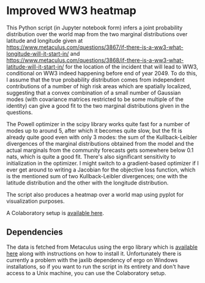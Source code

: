 # Improved WW3 heatmap

This Python script (in Jupyter notebook form) infers a joint probability distribution over the world map from the two marginal distributions over latitude and longitude given at https://www.metaculus.com/questions/3867/if-there-is-a-ww3-what-longitude-will-it-start-in/ and https://www.metaculus.com/questions/3868/if-there-is-a-ww3-what-latitude-will-it-start-in/ for the location of the incident that will lead to WW3, conditional on WW3 indeed happening before end of year 2049. To do this, I assume that the true probability distribution comes from independent contributions of a number of high risk areas which are spatially localized, suggesting that a convex combination of a small number of Gaussian modes (with covariance matrices restricted to be some multiple of the identity) can give a good fit to the two marginal distributions given in the questions.

The Powell optimizer in the scipy library works quite fast for a number of modes up to around 5, after which it becomes quite slow, but the fit is already quite good even with only 3 modes: the sum of the Kullback-Leibler divergences of the marginal distributions obtained from the model and the actual marginals from the community forecasts gets somewhere below 0.1 nats, which is quite a good fit. There's also significant sensitivity to initialization in the optimizer. I might switch to a gradient-based optimizer if I ever get around to writing a Jacobian for the objective loss function, which is the mentioned sum of two Kullback-Leibler divergences; one with the latitude distribution and the other with the longitude distribution.

The script also produces a heatmap over a world map using pyplot for visualization purposes.

A Colaboratory setup is [available here](https://colab.research.google.com/drive/1vULirmiot4vMHMFzTnY1l1kiIPwgrqei#scrollTo=1f5wDgZNwxrf).

## Dependencies

The data is fetched from Metaculus using the ergo library which is [available here](https://ergo.ought.org/en/latest/metaculus.html) along with instructions on how to install it. Unfortunately there is currently a problem with the jaxlib dependency of ergo on Windows installations, so if you want to run the script in its entirety and don't have access to a Unix machine, you can use the Colaboratory setup.
